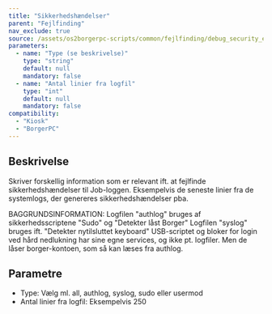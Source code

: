 ```yaml
---
title: "Sikkerhedshændelser"
parent: "Fejlfinding"
nav_exclude: true
source: /assets/os2borgerpc-scripts/common/fejlfinding/debug_security_events.sh
parameters:
  - name: "Type (se beskrivelse)"
    type: "string"
    default: null
    mandatory: false
  - name: "Antal linier fra logfil"
    type: "int"
    default: null
    mandatory: false
compatibility:
  - "Kiosk"
  - "BorgerPC"
---
```


## Beskrivelse
Skriver forskellig information som er relevant ift. at fejlfinde sikkerhedshændelser til Job-loggen. 
Eksempelvis de seneste linier fra de systemlogs, der genereres sikkerhedshændelser pba.

BAGGRUNDSINFORMATION:
Logfilen "authlog" bruges af sikkerhedsscriptene "Sudo" og "Detekter låst Borger"
Logfilen "syslog" bruges ift. "Detekter nytilsluttet keyboard"
USB-scriptet og bloker for login ved hård nedlukning har sine egne services, og ikke pt. logfiler. Men de låser borger-kontoen, som så kan læses fra authlog.

## Parametre
- Type: Vælg ml. all, authlog, syslog, sudo eller usermod
- Antal linier fra logfil:
Eksempelvis 250